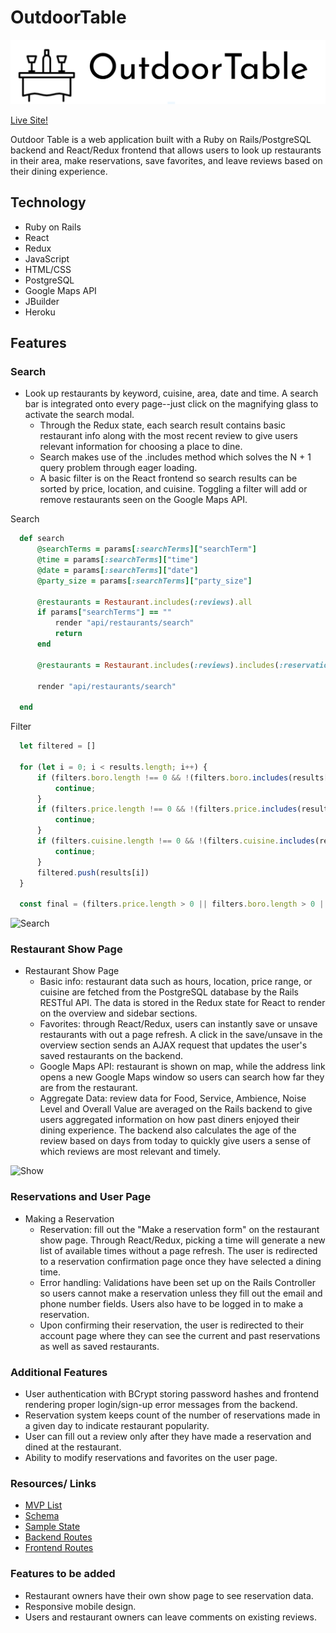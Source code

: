 # OutdoorTable

![Logo](/readme_files/logo.png)

[Live Site!](https://outdoortable.herokuapp.com/#/)

Outdoor Table is a web application built with a Ruby on Rails/PostgreSQL backend and React/Redux frontend that allows users to look up restaurants in their area, make reservations, save favorites, and leave reviews based on their dining experience. 

## Technology

* Ruby on Rails
* React
* Redux
* JavaScript
* HTML/CSS
* PostgreSQL
* Google Maps API
* JBuilder
* Heroku

## Features

### Search
* Look up restaurants by keyword, cuisine, area, date and time. A search bar is integrated onto every page--just click on the magnifying glass to activate the search modal.
  * Through the Redux state, each search result contains basic restaurant info along with the most recent review to give users relevant information for choosing a place to dine. 
  * Search makes use of the .includes method which solves the N + 1 query problem through eager loading. 
  * A basic filter is on the React frontend so search results can be sorted by price, location, and cuisine. Toggling a filter will add or remove restaurants seen on the Google Maps API.

Search
```ruby
  def search
      @searchTerms = params[:searchTerms]["searchTerm"]
      @time = params[:searchTerms]["time"]
      @date = params[:searchTerms]["date"]
      @party_size = params[:searchTerms]["party_size"]

      @restaurants = Restaurant.includes(:reviews).all
      if params["searchTerms"] == ""
          render "api/restaurants/search"
          return
      end

      @restaurants = Restaurant.includes(:reviews).includes(:reservations).where('name ILIKE ? OR description ILIKE ? OR neighborhood ILIKE ? OR cuisine ILIKE ? OR boro ILIKE?', "%#{@searchTerms}%", "%#{@searchTerms}%", "%#{@searchTerms}%", "%#{@searchTerms}%", "%#{@searchTerms}%" )

      render "api/restaurants/search"
      
  end
```

Filter
```javascript
  let filtered = []

  for (let i = 0; i < results.length; i++) {
      if (filters.boro.length !== 0 && !(filters.boro.includes(results[i].boro))) {
          continue;
      }
      if (filters.price.length !== 0 && !(filters.price.includes(results[i].price_range))) {
          continue;
      }
      if (filters.cuisine.length !== 0 && !(filters.cuisine.includes(results[i].cuisine))) {
          continue;
      }
      filtered.push(results[i])
  }

  const final = (filters.price.length > 0 || filters.boro.length > 0 || filters.cuisine.length > 0) ? filtered : results
```

![Search](/readme_files/search.gif)

### Restaurant Show Page
  
* Restaurant Show Page
  * Basic info: restaurant data such as hours, location, price range, or cuisine are fetched from the PostgreSQL database by the Rails RESTful API. The data is stored in the Redux state for React to render on the overview and sidebar sections. 
  * Favorites: through React/Redux, users can instantly save or unsave restaurants with out a page refresh. A click in the save/unsave in the overview section sends an AJAX request that updates the user's saved restaurants on the backend. 
  * Google Maps API: restaurant is shown on map, while the address link opens a new Google Maps window so users can search how far they are from the restaurant.
  * Aggregate Data: review data for Food, Service, Ambience, Noise Level and Overall Value are averaged on the Rails backend to give users aggregated information on how past diners enjoyed their dining experience. The backend also calculates the age of the review based on days from today to quickly give users a sense of which reviews are most relevant and timely.

![Show](/readme_files/rest_show.gif)

### Reservations and User Page

* Making a Reservation 
  * Reservation: fill out the "Make a reservation form" on the restaurant show page. Through React/Redux, picking a time will generate a new list of available times without a page refresh. The user is redirected to a reservation confirmation page once they have selected a dining time. 
  * Error handling: Validations have been set up on the Rails Controller so users cannot make a reservation unless they fill out the email and phone number fields. Users also have to be logged in to make a reservation. 
  * Upon confirming their reservation, the user is redirected to their account page where they can see the current and past reservations as well as saved restaurants.

### Additional Features
  * User authentication with BCrypt storing password hashes and frontend rendering proper login/sign-up error messages from the backend. 
  * Reservation system keeps count of the number of reservations made in a given day to indicate restaurant popularity. 
  * User can fill out a review only after they have made a reservation and dined at the restaurant. 
  * Ability to modify reservations and favorites on the user page. 


### Resources/ Links

* [MVP List](https://github.com/dch21/OutdoorTable/wiki/MVP-List)
* [Schema](https://github.com/dch21/OutdoorTable/wiki/Schema)
* [Sample State](https://github.com/dch21/OutdoorTable/wiki/Sample-State)
* [Backend Routes](https://github.com/dch21/OutdoorTable/wiki/Backend-Routes)
* [Frontend Routes](https://github.com/dch21/OutdoorTable/wiki/Frontend-Routes)

### Features to be added

* Restaurant owners have their own show page to see reservation data.
* Responsive mobile design. 
* Users and restaurant owners can leave comments on existing reviews. 